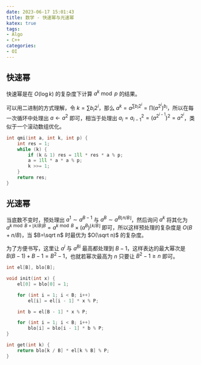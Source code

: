 ```yaml
---
date: 2023-06-17 15:01:43
title: 数学 - 快速幂与光速幂
katex: true
tags:
- Algo
- C++
categories:
- OI
---
```


## 快速幂

快速幂是在 $O(\log k)$ 的复杂度下计算 $a^k\bmod p$ 的结果。

可以用二进制的方式理解，令 $k=\sum b_i2^i$，那么 $a^k=a^{\sum b_i2^i}=\prod (a^{2^i})^{b_i}$，所以在每一次循环中处理出 $a\gets a^2$ 即可，相当于处理出 $a_i=a_{i-1}^2=(a^{2^{i-1}})^2=a^{2^i}$，类似于一个滚动数组优化。

```cpp
int qmi(int a, int k, int p) {
    int res = 1;
    while (k) {
        if (k & 1) res = 1ll * res * a % p;
        a = 1ll * a * a % p;
        k >>= 1;
    }
    return res;
}
```

## 光速幂

当底数不变时，预处理出 $a^1\sim a^{B-1}$ 与 $a^B\sim a^{B\lfloor n/B\rfloor}$，然后询问 $a^k$ 将其化为 $a^{k\bmod B+\lfloor k/B\rfloor B}=a^{k\bmod B}\times (a^B)^{\lfloor k/B\rfloor}$ 即可，所以这样预处理的复杂度是 $O(B+n/B)$，当 $B=\sqrt n$ 时最优为 $O(\sqrt n)$ 的复杂度。

为了方便书写，这里让 $a^i$ 与 $a^{Bi}$ 最高都处理到 $B-1$，这样表达的最大幂次是 $B(B-1)+B-1=B^2-1$，也就若幂次最高为 $n$ 只要让 $B^2-1\ge n$ 即可。

```cpp
int el[B], blo[B];

void init(int x) {
    el[0] = blo[0] = 1;

    for (int i = 1; i < B; i++)
        el[i] = el[i - 1] * x % P;

    int b = el[B - 1] * x % P;

    for (int i = 1; i < B; i++)
        blo[i] = blo[i - 1] * b % P;
}

int get(int k) {
    return blo[k / B] * el[k % B] % P;
}
```

